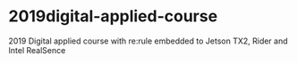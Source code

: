 # 2019digital-applied-course
2019 Digital applied course with re:rule embedded to Jetson TX2, Rider and Intel RealSence
